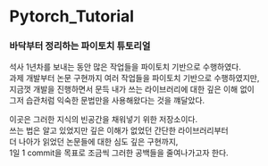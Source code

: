# Pytorch_Tutorial
### 바닥부터 정리하는 파이토치 튜토리얼 

석사 1년차를 보내는 동안 많은 작업들을 파이토치 기반으로 수행하였다.  
과제 개발부터 논문 구현까지 여러 작업들을 파이토치 기반으로 수행하였지만,   
지금껏 개발을 진행하면서 문득 내가 쓰는 라이브러리에 대한 깊은 이해 없이  
그저 습관처럼 익숙한 문법만을 사용해왔다는 것을 꺠달았다.  
  
이곳은 그러한 지식의 빈공간을 채워넣기 위한 저장소이다.  
쓰는 법은 알고 있었지만 깊은 이해가 없었던 간단한 라이브러리부터   
더 나아가 읽었던 논문들에 대한 심도 깊은 구현까지,  
1일 1 commit을 목표로 조금씩 그러한 공백들을 줄여나가고자 한다.
